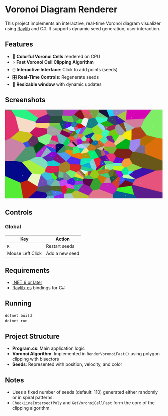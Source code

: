 # Voronoi Diagram Renderer

This project implements an interactive, real-time Voronoi diagram visualizer using [Raylib](https://www.raylib.com/) and C#. It supports dynamic seed generation, user interaction.

## Features

* 🌈 **Colorful Voronoi Cells** rendered on CPU
* ⚡ **Fast Voronoi Cell Clipping Algorithm**
* 🖱️ **Interactive Interface**: Click to add points (seeds)
* 🎛️ **Real-Time Controls**: Regenerate seeds
* 🎥 **Resizable window** with dynamic updates

## Screenshots

![Visualize](./ScreenShot.png)

## Controls

### Global

| Key               | Action                                       |
| ----------------- | -------------------------------------------- |
| `R`               | Restart seeds                                |
| Mouse Left Click  | Add a new seed                               |

## Requirements

* [.NET 6 or later](https://dotnet.microsoft.com/)
* [Raylib-cs](https://github.com/ChrisDill/Raylib-cs) bindings for C#

## Running

```bash
dotnet build
dotnet run
```

## Project Structure

* **Program.cs**: Main application logic
* **Voronoi Algorithm**: Implemented in `RenderVoronoiFast()` using polygon clipping with bisectors
* **Seeds**: Represented with position, velocity, and color

## Notes

* Uses a fixed number of seeds (default: 110) generated either randomly or in spiral patterns.
* `CheckLineIntersectPoly` and `GetVoronoiCellFast` form the core of the clipping algorithm.
